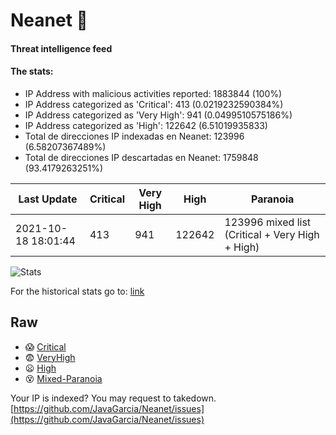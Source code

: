 # Neanet :hocho:
#### Threat intelligence feed
#### The stats:

- IP Address with malicious activities reported: 1883844 (100%)
- IP Address categorized as 'Critical':  413 (0.0219232590384%)
- IP Address categorized as 'Very High':  941 (0.0499510575186%)
- IP Address categorized as 'High':  122642 (6.51019935833)
- Total de direcciones IP indexadas en Neanet:  123996 (6.58207367489%)
- Total de direcciones IP descartadas en Neanet:  1759848 (93.4179263251%)

| Last Update | Critical | Very High | High | Paranoia |
| --- | --- | --- | --- | --- |
| 2021-10-18 18:01:44 | 413 | 941 | 122642 | 123996 mixed list (Critical + Very High + High)|

![Stats](https://docs.google.com/spreadsheets/d/e/2PACX-1vSnaNMIXVabIpDJjufMlzH7poXnshF3mgd8Is1g9ytUEzVsP5my4Trn8f-xkoLLQ38xpL3HtmUexLo6/pubchart?oid=501124687&format=image)

For the historical stats go to: [link](/stats.csv)
## Raw
- :scream: [Critical](https://raw.githubusercontent.com/JavaGarcia/Neanet/master/blacklists/neanet_critical.txt)
- :fearful: [VeryHigh](https://raw.githubusercontent.com/JavaGarcia/Neanet/master/blacklists/neanet_veryHigh.txtt)
- :frowning: [High](https://raw.githubusercontent.com/JavaGarcia/Neanet/master/blacklists/neanet_high.txt)
- :dizzy_face: [Mixed-Paranoia](https://raw.githubusercontent.com/JavaGarcia/Neanet/master/blacklists/neanet_all.txt)


Your IP is indexed? You may request to takedown. [https://github.com/JavaGarcia/Neanet/issues](https://github.com/JavaGarcia/Neanet/issues)


































































































































































































































































































































































































































































































































































































































































































































































































































































































































































































































































































































































































































































































































































































































































































































































































































































































































































































































































































































































































































































































































































































































































































































































































































































































































































































































































































































































































































































































































































































































































































































































































































































































































































































































































































































































































































































































































































































































































































































































































































































































































































































































































































































































































































































































































































































































































































































































































































































































































































































































































































































































































































































































































































































































































































































































































































































































































































































































































































































































































































































































































































































































































































































































































































































































































































































































































































































































































































































































































































































































































































































































































































































































































































































































































































































































































































































































































































































































































































































































































































































































































































































































































































































































































































































































































































































































































































































































































































































































































































































































































































































































































































































































































































































































































































































































































































































































































































